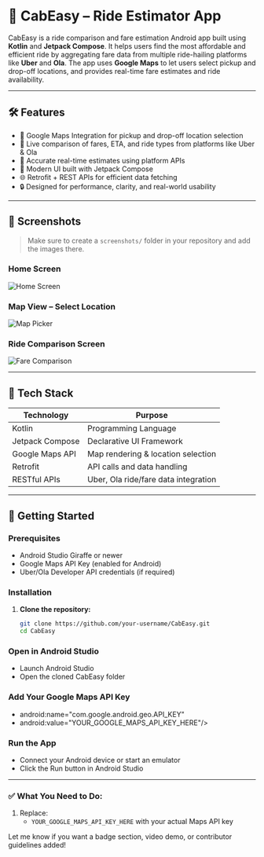# 🚖 CabEasy – Ride Estimator App

CabEasy is a ride comparison and fare estimation Android app built using **Kotlin** and **Jetpack Compose**. It helps users find the most affordable and efficient ride by aggregating fare data from multiple ride-hailing platforms like **Uber** and **Ola**. The app uses **Google Maps** to let users select pickup and drop-off locations, and provides real-time fare estimates and ride availability.

---

## 🛠️ Features

- 📍 Google Maps Integration for pickup and drop-off location selection  
- 🔄 Live comparison of fares, ETA, and ride types from platforms like Uber & Ola  
- 🎯 Accurate real-time estimates using platform APIs  
- 🧭 Modern UI built with Jetpack Compose  
- 🌐 Retrofit + REST APIs for efficient data fetching  
- 🔒 Designed for performance, clarity, and real-world usability

---

## 📸 Screenshots

> Make sure to create a `screenshots/` folder in your repository and add the images there.

### Home Screen  
![Home Screen]([screenshots/home_screen.png](https://drive.google.com/file/d/1ynfLvqaYIJxRgNfE6U5DIqBONxEGfwzb/view?usp=drive_link))

### Map View – Select Location  
![Map Picker](screenshots/map_picker.png)

### Ride Comparison Screen  
![Fare Comparison](screenshots/ride_comparison.png)

---

## 🔧 Tech Stack

| Technology       | Purpose                             |
|------------------|-------------------------------------|
| Kotlin           | Programming Language                |
| Jetpack Compose  | Declarative UI Framework            |
| Google Maps API  | Map rendering & location selection  |
| Retrofit         | API calls and data handling         |
| RESTful APIs     | Uber, Ola ride/fare data integration|

---

## 🚀 Getting Started

### Prerequisites

- Android Studio Giraffe or newer
- Google Maps API Key (enabled for Android)
- Uber/Ola Developer API credentials (if required)

### Installation

1. **Clone the repository:**
   ```bash
   git clone https://github.com/your-username/CabEasy.git
   cd CabEasy
   
### Open in Android Studio

   - Launch Android Studio
   - Open the cloned CabEasy folder
   
### Add Your Google Maps API Key
- android:name="com.google.android.geo.API_KEY"
-  android:value="YOUR_GOOGLE_MAPS_API_KEY_HERE"/>

### Run the App
- Connect your Android device or start an emulator
- Click the Run button in Android Studio
  


---

### ✅ What You Need to Do:

1. Replace:
   - `YOUR_GOOGLE_MAPS_API_KEY_HERE` with your actual Maps API key


Let me know if you want a badge section, video demo, or contributor guidelines added!



  
   
   

